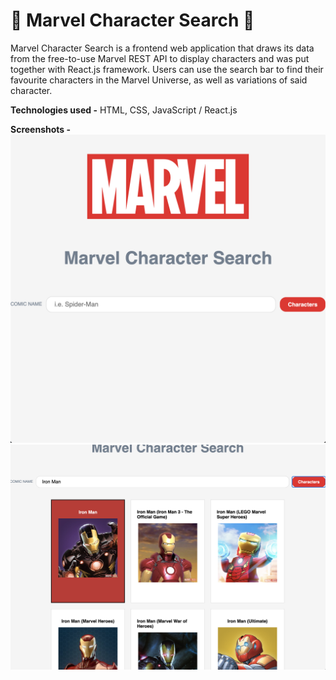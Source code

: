 # 🦸‍ Marvel Character Search 🦸‍

Marvel Character Search is a frontend web application that draws its data from the free-to-use Marvel REST API to display characters and was put together with React.js framework. Users can use the search bar to find their favourite characters in the Marvel Universe, as well as variations of said character. 

**Technologies used -**
HTML, CSS, JavaScript / React.js

**Screenshots -**
![](./screenshots/marvel-landing-page.png)
![](./screenshots/marvel-character-search.png)
